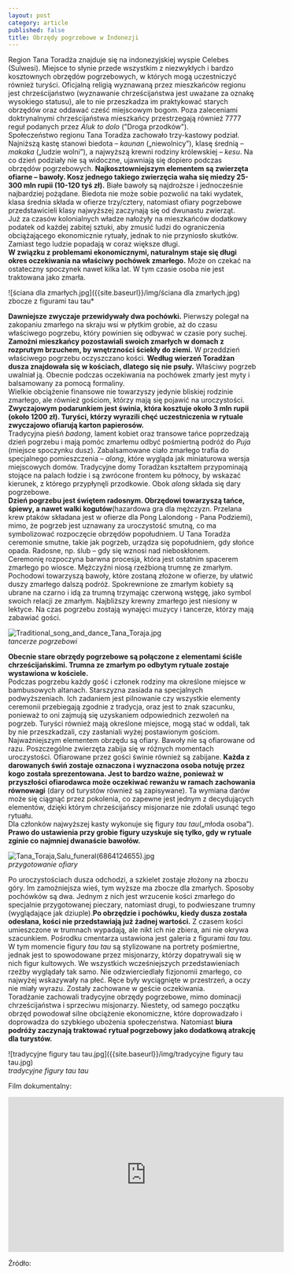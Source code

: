 ```yaml
---
layout: post
category: article
published: false
title: Obrzędy pogrzebowe w Indonezji
---
```


Region Tana Toradża znajduje się na indonezyjskiej wyspie Celebes (Sulwesi). Miejsce to słynie przede wszystkim z niezwykłych i bardzo kosztownych obrzędów pogrzebowych, w których mogą uczestniczyć również turyści. Oficjalną religią wyznawaną przez mieszkańców regionu jest chrześcijaństwo (wyznawanie chrześcijaństwa jest uważane za oznakę wysokiego statusu), ale to nie przeszkadza im praktykować starych obrzędów oraz oddawać cześć miejscowym bogom. Poza zaleceniami doktrynalnymi chrześcijaństwa mieszkańcy przestrzegają również 7777 reguł podanych przez _Aluk to dolo_ ("Droga przodków").        
Społeczeństwo regionu Tana Toradża zachowało trzy-kastowy podział. Najniższą kastę stanowi biedota – _kaunan_ („niewolnicy”), klasę średnią – _makaka_ („ludzie wolni”), a najwyższą krewni rodziny królewskiej – _kesu_. Na co dzień podziały nie są widoczne, ujawniają się dopiero podczas obrzędów pogrzebowych.
**Najkosztowniejszym elementem są zwierzęta ofiarne – bawoły. Kosz jednego takiego zwierzęcia waha się miedzy 25-300 mln rupii (10-120 tyś zł).** Białe bawoły są najdroższe i jednocześnie najbardziej pożądane. Biedota nie może sobie pozwolić na taki wydatek, klasa średnia składa w ofierze trzy/cztery, natomiast ofiary pogrzebowe przedstawicieli klasy najwyższej zaczynają się od dwunastu zwierząt.           
Już za czasów kolonialnych władze nałożyły na mieszkańców dodatkowy podatek od każdej zabitej sztuki, aby zmusić ludzi do ograniczenia obciążającego ekonomicznie rytuały, jednak to nie przyniosło skutków.  Zamiast tego ludzie popadają w coraz większe długi.               
**W związku z problemami ekonomicznymi, naturalnym staje się długi okres oczekiwania na właściwy pochówek zmarłego.** Może on czekać na ostateczny spoczynek nawet kilka lat. W tym czasie osoba nie jest traktowana jako zmarła.     

![ściana dla zmarłych.jpg]({{site.baseurl}}/img/ściana dla zmarłych.jpg)      
zbocze z figurami tau tau*      

**Dawniejsze zwyczaje przewidywały dwa pochówki.** Pierwszy polegał na zakopaniu zmarłego na skraju wsi w płytkim grobie, aż do czasu właściwego pogrzebu, który powinien się odbywać w czasie pory suchej. **Zamożni mieszkańcy pozostawiali swoich zmarłych w domach z rozprutym brzuchem, by wnętrzności ściekły do ziemi.** W przeddzień właściwego pogrzebu oczyszczano kości. **Według wierzeń Toradżan dusza znajdowała się w kościach, dlatego się nie psuły.**  Właściwy pogrzeb uwalniał ją. Obecnie podczas oczekiwania na pochówek zmarły jest myty i balsamowany za pomocą formaliny.         
Wielkie obciążenie finansowe nie towarzyszy jedynie bliskiej rodzinie zmarłego, ale również gościom, którzy mają się pojawić na uroczystości. **Zwyczajowym podarunkiem jest świnia, która kosztuje około 3 mln rupii (około 1200 zł). Turyści, którzy wyrazili chęć uczestniczenia w rytuale zwyczajowo ofiarują karton papierosów.**                
Tradycyjna pieśń _badong_, lament kobiet oraz transowe tańce poprzedzają dzień pogrzebu i mają pomóc zmarłemu odbyć pośmiertną podróż do _Puja_ (miejsce spoczynku dusz). Zabalsamowane ciało zmarłego trafia do specjalnego pomieszczenia – _along_, które wygląda jak miniaturowa wersja miejscowych domów. Tradycyjne domy Toradżan kształtem przypominają stojące na palach łodzie i są zwrócone frontem ku północy, by wskazać kierunek, z którego przypłynęli przodkowie. Obok _along_ składa się dary pogrzebowe.         
**Dzień pogrzebu jest świętem radosnym. Obrzędowi towarzyszą tańce, śpiewy, a nawet walki kogutów**(hazardowa gra dla mężczyzn. Przelana krew ptaków składana jest w ofierze dla Pong Lalondong - Pana Podziemi), mimo, że pogrzeb jest uznawany za uroczystość smutną, co ma symbolizować rozpoczęcie obrzędów popołudniem. U Tana Toradża ceremonie smutne, takie jak pogrzeb, urządza się popołudniem, gdy słońce opada. Radosne, np. ślub – gdy się wznosi nad nieboskłonem.          
Ceremonię rozpoczyna barwna procesja, która jest ostatnim spacerem zmarłego po wiosce. Mężczyźni niosą rzeźbioną trumnę ze zmarłym. Pochodowi towarzyszą bawoły, które zostaną złożone w ofierze, by ułatwić duszy zmarłego dalszą podróż. Spokrewnione ze zmarłym kobiety są ubrane na czarno i idą za trumną trzymając czerwoną wstęgę, jako symbol swoich relacji ze zmarłym. Najbliższy krewny zmarłego jest niesiony w lektyce. Na czas pogrzebu zostają wynajęci muzycy i tancerze, którzy mają zabawiać gości.   

![Traditional_song_and_dance_Tana_Toraja.jpg]({{site.baseurl}}/img/Traditional_song_and_dance_Tana_Toraja.jpg)      
*tancerze pogrzebowi*       

**Obecnie stare obrzędy pogrzebowe są połączone z elementami ściśle chrześcijańskimi. Trumna ze zmarłym po odbytym rytuale zostaje wystawiona w kościele.**        
Podczas pogrzebu każdy gość i członek rodziny ma określone miejsce w bambusowych altanach. Starszyzna zasiada na specjalnych podwyższeniach. Ich zadaniem jest pilnowanie czy wszystkie elementy ceremonii przebiegają zgodnie z tradycja, oraz jest to znak szacunku, ponieważ to oni zajmują się uzyskaniem odpowiednich zezwoleń na pogrzeb. Turyści również mają określone miejsce, mogą stać w oddali, tak by nie przeszkadzali, czy zasłaniali wyżej postawionym gościom.         
Najważniejszym elementem obrzędu są ofiary. Bawoły nie są ofiarowane od razu. Poszczególne zwierzęta zabija się w różnych momentach uroczystości. Ofiarowane przez gości świnie również są zabijane. **Każda z darowanych świń zostaje oznaczona i wyznaczona osoba notuję przez kogo została sprezentowana. Jest to bardzo ważne, ponieważ w przyszłości ofiarodawca może oczekiwać rewanżu w ramach zachowania równowagi** (dary od turystów również są zapisywane). Ta wymiana darów może się ciągnąć przez pokolenia, co zapewne jest jednym z decydujących elementów, dzięki którym chrześcijańscy misjonarze nie zdołali usunąć tego rytuału.           
Dla członków najwyższej kasty wykonuje się figury _tau tau_(„młoda osoba”). **Prawo do ustawienia przy grobie figury uzyskuje się tylko, gdy w rytuale zginie co najmniej dwanaście bawołów.**          

![Tana_Toraja,_Salu_funeral_(6864124655).jpg]({{site.baseurl}}/img/Tana_Toraja,_Salu_funeral_(6864124655).jpg)       
*przygotowanie ofiary*      

Po uroczystościach dusza odchodzi, a szkielet zostaje złożony na zboczu góry. Im zamożniejsza wieś, tym wyższe ma zbocze dla zmarłych. Sposoby pochówków są dwa. Jednym z nich jest wrzucenie kości zmarłego do specjalnie przygotowanej pieczary, natomiast drugi, to podwieszane trumny (wyglądające jak dziuple).**Po obrzędzie i pochówku, kiedy dusza została odesłana, kości nie przedstawiają już żadnej wartości.** Z czasem kości umieszczone w trumnach wypadają, ale nikt ich nie zbiera, ani nie okrywa szacunkiem. 
Pośrodku cmentarza ustawiona jest galeria z figurami _tau tau_. W tym momencie figury _tau tau_ są stylizowane na portrety pośmiertne, jednak jest to spowodowane przez misjonarzy, którzy dopatrywali się w nich figur kultowych. We wszystkich wcześniejszych przedstawieniach rzeźby wyglądały tak samo. Nie odzwierciedlały fizjonomii zmarłego, co najwyżej wskazywały na płeć. Ręce były wyciągnięte w przestrzeń, a oczy nie miały wyrazu. Zostały zachowane w geście oczekiwania.        
Toradżanie zachowali tradycyjne obrzędy pogrzebowe, mimo dominacji chrześcijaństwa i sprzeciwu misjonarzy. Niestety, od samego początku obrzęd powodował silne obciążenie ekonomiczne, które doprowadzało i doprowadza do szybkiego ubożenia społeczeństwa. Natomiast **biura podróży zaczynają traktować rytuał pogrzebowy jako dodatkową atrakcję dla turystów.** 

![tradycyjne figury tau tau.jpg]({{site.baseurl}}/img/tradycyjne figury tau tau.jpg)       
*tradycyjne figury tau tau*      

Film dokumentalny:
<iframe width="560" height="315" src="https://www.youtube.com/embed/xfOgqFlOyZw" frameborder="0" allowfullscreen></iframe>

Źródło:      


